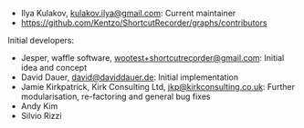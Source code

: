 - Ilya Kulakov, <kulakov.ilya@gmail.com>: Current maintainer
- https://github.com/Kentzo/ShortcutRecorder/graphs/contributors

Initial developers:
- Jesper, waffle software, <wootest+shortcutrecorder@gmail.com>: Initial idea and concept
- David Dauer, <david@daviddauer.de>: Initial implementation
- Jamie Kirkpatrick, Kirk Consulting Ltd, <jkp@kirkconsulting.co.uk>: Further modularisation, re-factoring and general bug fixes
- Andy Kim
- Silvio Rizzi

